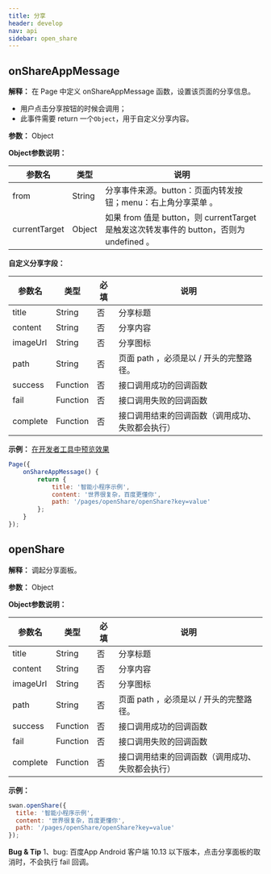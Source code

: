 ```yaml
---
title: 分享
header: develop
nav: api
sidebar: open_share
---
```


onShareAppMessage
---
**解释：** 在 Page 中定义 onShareAppMessage 函数，设置该页面的分享信息。

* 用户点击分享按钮的时候会调用；
* 此事件需要 return 一个`Object`，用于自定义分享内容。

**参数：** Object

**Object参数说明：**

|参数名 |类型  |说明  |
|---- | ---- | ---- |
|from |String  |  分享事件来源。button：页面内转发按钮；menu：右上角分享菜单 。 |
|currentTarget |Object  |  如果 from 值是 button，则 currentTarget 是触发这次转发事件的 button，否则为 undefined 。 |

**自定义分享字段：**

|参数名 |类型  |必填  |说明|
|---- | ---- | ---- |---- |
|title |String  |  否  | 分享标题|
|content |String  |  否  | 分享内容|
|imageUrl |String  |  否  | 分享图标|
|path |String  |  否  | 页面 path ，必须是以 / 开头的完整路径。|
|success |Function  |  否  | 接口调用成功的回调函数|
|fail   | Function  |  否  | 接口调用失败的回调函数|
|complete  |  Function  |  否 |  接口调用结束的回调函数（调用成功、失败都会执行）|

**示例：**
<a href="swanide://fragment/5ade9255636e820034fd14dee1d9a1ef1540396560" title="在开发者工具中预览效果" target="_blank">在开发者工具中预览效果</a>
```javascript
Page({
    onShareAppMessage() {
        return {
            title: '智能小程序示例',
            content: '世界很复杂，百度更懂你',
            path: '/pages/openShare/openShare?key=value'
        };
    }
});
```

openShare
---
**解释：** 调起分享面板。

**参数：** Object

**Object参数说明：**

|参数名 |类型  |必填  |说明|
|---- | ---- | ---- |---- |
|title |String  |  否  | 分享标题|
|content |String  |  否  | 分享内容|
|imageUrl |String  |  否  | 分享图标|
|path |String  |  否  | 页面 path ，必须是以 / 开头的完整路径。|
|success |Function  |  否  | 接口调用成功的回调函数|
|fail   | Function  |  否  | 接口调用失败的回调函数|
|complete  |  Function  |  否 |  接口调用结束的回调函数（调用成功、失败都会执行）|

**示例：**

```javascript
swan.openShare({
  title: '智能小程序示例',
  content: '世界很复杂，百度更懂你',
  path: '/pages/openShare/openShare?key=value'
});
```

**Bug & Tip**
1、bug: 百度App Android 客户端 10.13 以下版本，点击分享面板的取消时，不会执行 fail 回调。
